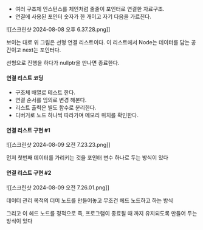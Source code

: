 - 여러 구조체 인스턴스를 체인처럼 줄줄이 포인터로 연결한 자료구조.
- 연결에 사용된 포인터 숫자가 한 개이고 자기 다음을 가르친다.

![[스크린샷 2024-08-08 오후 6.37.28.png]]

보이는 대로 위 그림은 선형 연결 리스트이다. 이 리스트에서 Node는 데이터를 담는 공간이고 next는 포인터다.

선형으로 진행을 하다가 nullptr을 만나면 종료한다.

#### 연결 리스트 코딩

- 구조체 배열로 테스트 한다.
- 연결 순서를 임의로 변경 해본다.
- 리스트 출력은 별도 함수로 분리한다.
- 디버거로 노드 하나씩 따라가며 메모리 위치를 확인한다.


#### 연결 리스트 구현 #1

![[스크린샷 2024-08-09 오전 7.23.23.png]]

먼저 첫번째 데이터를 가리키는 것을 포인터 변수 하나로 두는 방식이 있다 


#### 연결 리스트 구현 #2

![[스크린샷 2024-08-09 오전 7.26.01.png]]

데이터 관리 목적의 더미 노드를 만들어놓고 무조건 헤드 노드하고 하는 방식

그리고 이 헤드 노드를 정적으로 즉, 프로그램이 종료될 때 까지 유지되도록 만들어 두는 방식이 있다

